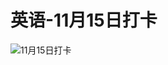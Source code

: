 # 英语-11月15日打卡

![11月15日打卡](https://cdn.jsdelivr.net/gh/ylsislove/image-home/test/20201116001416.jpg)